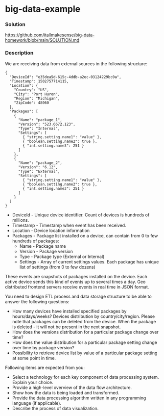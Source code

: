# big-data-example

### Solution
https://github.com/itallmakesense/big-data-homework/blob/main/SOLUTION.md

### Description

We are receiving data from external sources in the following structure:
```
{
  "DeviceId": "e35dea5d-615c-4ddb-a2ec-03124229bc0a",
  "Timestamp": 1502757714115,
  "Location": {
    "Country": "US",
    "City": "Port Huron",
    "Region": "Michigan",
    "ZipCode": 48060
  },
  "Packages": [
    {
      "Name": "package_1",
      "Version": "523.6672.123",
      "Type": "Internal",
      "Settings": [
        { "string.setting.name1": "value" },
        { "boolean.setting.name2": true },
        { "int.setting.name3": 251 }
      ]
    },
    {
      "Name": "package_2",
      "Version": "6.12",
      "Type": "External",
      "Settings": [
        { "string.setting.name1": "value" },
        { "boolean.setting.name2": true },
        { "int.setting.name3": 251 }
      ]
    }
  ]
}
```

- DeviceId - Unique device identifier. Count of devices is hundreds of millions.
- Timestamp - Timestamp when event has been received.
- Location - Device location information
- Packages - Package list installed on a device, can contain from 0 to few hundreds of packages:
  - Name - Package name
  - Version - Package version
  - Type - Package type (External or Internal)
  - Settings - Array of current settings values. Each package has unique list of settings (from 0 to few dozens)

These events are snapshots of packages installed on the device. Each active device sends this kind of events up to several times a day.
Geo distributed frontend servers receive events in real time in JSON format.

You need to design ETL process and data storage structure to be able to answer the following questions:
  - How many devices have installed specified packages by hours/days/weeks? Devices distribution
  by country/city/region. Please note that packages can be deleted from the device. When the
  package is deleted - it will not be present in the next snapshot.
  - How does the versions distribution for a particular package change over time?
  - How does the value distribution for a particular package setting change over time by package
  version?
  - Possibility to retrieve device list by value of a particular package setting at some point in time.

Following items are expected from you:
  - Select a technology for each key component of data processing system. Explain your choice.
  - Provide a high-level overview of the data flow architecture.
  - Show how the data is being loaded and transformed.
  - Provide the data processing algorithm written in any programming language (if applicable).
  - Describe the process of data visualization.
